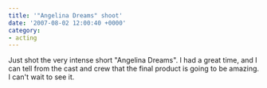 ```yaml
---
title: '"Angelina Dreams" shoot'
date: '2007-08-02 12:00:40 +0000'
category:
- acting
---
```

Just shot the very intense short "Angelina Dreams". I had a great time, and I
can tell from the cast and crew that the final product is going to be amazing.
I can't wait to see it.

